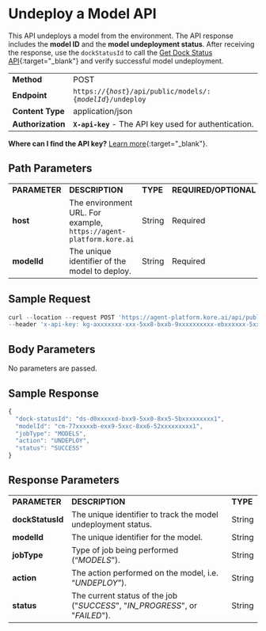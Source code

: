 # Undeploy a Model API

This API undeploys a model from the environment. The API response includes the **model ID** and the **model undeployment status**. After receiving the response, use the <code>dockStatusId</code> to call the [Get Dock Status API](../apis-list/get-dock-status.md){:target="_blank"} and verify successful model undeployment.


<table>
  <tr>
   <td><strong>Method</strong>
   </td>
   <td>POST
   </td>
  </tr>
  <tr>
   <td><strong>Endpoint</strong>
   </td>
   <td><strong> </strong><code>https://{<i>host</i>}/api/public/models/:{<i>modelId</i>}/undeploy</code>
   </td>
  </tr>
  <tr>
   <td><strong>Content Type</strong>
   </td>
   <td>application/json
   </td>
  </tr>
  <tr>
   <td><strong>Authorization</strong>
   </td>
   <td><strong><code>X-api-key</code></strong> - The API key used for authentication.
   </td>
  </tr>
</table>

**Where can I find the API key?** [Learn more](../overview.md/#how-to-find-the-api-key){:target="_blank"}.

## Path Parameters

<table>
  <tr>
   <td><strong>PARAMETER</strong>
   </td>
   <td><strong>DESCRIPTION</strong>
   </td>
   <td><strong>TYPE</strong>
   </td>
   <td><strong>REQUIRED/OPTIONAL</strong>
   </td>
  </tr>
  <tr>
   <td><strong>host</strong>
   </td>
   <td>The environment URL. For example, <code>https://agent-platform.kore.ai</code>
   </td>
   <td>String
   </td>
   <td>Required
   </td>
  </tr>
  <tr>
   <td><strong>modelId</strong>
   </td>
   <td>The unique identifier of the model to deploy.
   </td>
   <td>String
   </td>
   <td>Required
   </td>
  </tr>
</table>

## Sample Request

```js
curl --location --request POST 'https://agent-platform.kore.ai/api/public/models/cm-20xxxxxf-0xx9-5xx0-8xx1-81xxxxxxxx80/undeploy' \
--header 'x-api-key: kg-axxxxxxx-xxx-5xx8-bxxb-9xxxxxxxxxx-ebxxxxxx-5xxb-4xxb-9xx5-cxxxxxxxxx3'
```

## Body Parameters

No parameters are passed.

## Sample Response

```js
{
  "dock-statusId": "ds-d0xxxxxd-bxx9-5xx0-8xx5-5bxxxxxxxxx1",
  "modelId": "cm-77xxxxxb-exx9-5xxc-8xx6-52xxxxxxxxx1",
  "jobType": "MODELS",
  "action": "UNDEPLOY",
  "status": "SUCCESS"
}
```

## Response Parameters

<table>
  <tr>
   <td><strong>PARAMETER</strong>
   </td>
   <td><strong>DESCRIPTION</strong>
   </td>
   <td><strong>TYPE</strong>
   </td>
  </tr>
  <tr>
   <td><strong>dockStatusId</strong>
   </td>
   <td>The unique identifier to track the model undeployment status.
   </td>
   <td>String
   </td>
  </tr>
  <tr>
   <td><strong>modelId</strong>
   </td>
   <td>The unique identifier for the model.
   </td>
   <td>String
   </td>
  </tr>
  <tr>
   <td><strong>jobType</strong>
   </td>
   <td>Type of job being performed (“<em>MODELS</em>”).
   </td>
   <td>String
   </td>
  </tr>
  <tr>
   <td><strong>action</strong>
   </td>
   <td>The action performed on the model, i.e. “<em>UNDEPLOY</em>”).
   </td>
   <td>String
   </td>
  </tr>
  <tr>
   <td><strong>status</strong>
   </td>
   <td>The current status of the job ("<em>SUCCESS</em>", "<em>IN_PROGRESS</em>", or "<em>FAILED</em>").
   </td>
   <td>String
   </td>
  </tr>
</table>
